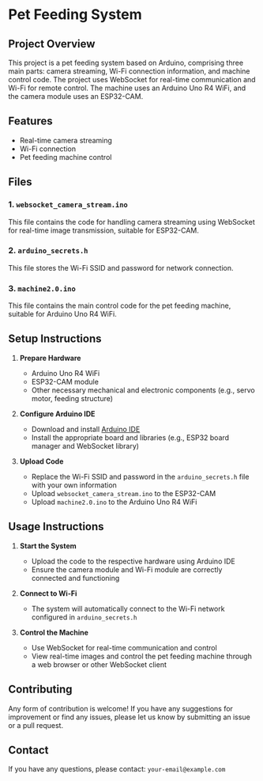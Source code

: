 # Pet Feeding System

## Project Overview
This project is a pet feeding system based on Arduino, comprising three main parts: camera streaming, Wi-Fi connection information, and machine control code. The project uses WebSocket for real-time communication and Wi-Fi for remote control. The machine uses an Arduino Uno R4 WiFi, and the camera module uses an ESP32-CAM.

## Features
- Real-time camera streaming
- Wi-Fi connection
- Pet feeding machine control

## Files

### 1. `websocket_camera_stream.ino`
This file contains the code for handling camera streaming using WebSocket for real-time image transmission, suitable for ESP32-CAM.

### 2. `arduino_secrets.h`
This file stores the Wi-Fi SSID and password for network connection.

### 3. `machine2.0.ino`
This file contains the main control code for the pet feeding machine, suitable for Arduino Uno R4 WiFi.

## Setup Instructions

1. **Prepare Hardware**
   - Arduino Uno R4 WiFi
   - ESP32-CAM module
   - Other necessary mechanical and electronic components (e.g., servo motor, feeding structure)

2. **Configure Arduino IDE**
   - Download and install [Arduino IDE](https://www.arduino.cc/en/software)
   - Install the appropriate board and libraries (e.g., ESP32 board manager and WebSocket library)

3. **Upload Code**
   - Replace the Wi-Fi SSID and password in the `arduino_secrets.h` file with your own information
   - Upload `websocket_camera_stream.ino` to the ESP32-CAM
   - Upload `machine2.0.ino` to the Arduino Uno R4 WiFi

## Usage Instructions

1. **Start the System**
   - Upload the code to the respective hardware using Arduino IDE
   - Ensure the camera module and Wi-Fi module are correctly connected and functioning

2. **Connect to Wi-Fi**
   - The system will automatically connect to the Wi-Fi network configured in `arduino_secrets.h`

3. **Control the Machine**
   - Use WebSocket for real-time communication and control
   - View real-time images and control the pet feeding machine through a web browser or other WebSocket client

## Contributing
Any form of contribution is welcome! If you have any suggestions for improvement or find any issues, please let us know by submitting an issue or a pull request.

## Contact
If you have any questions, please contact: `your-email@example.com`
